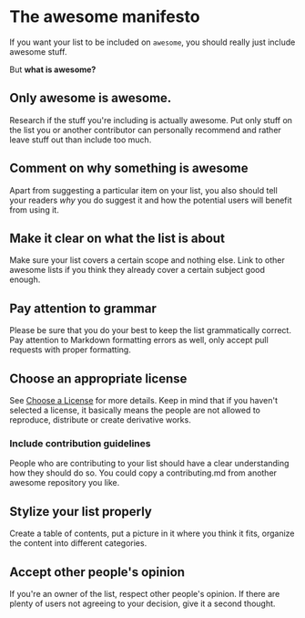 # The awesome manifesto

If you want your list to be included on `awesome`, you should really 
just include awesome stuff.

But **what is awesome?**

## Only awesome is awesome.

Research if the stuff you're including is actually awesome. Put only 
stuff on the list you or another contributor can personally recommend 
and rather leave stuff out than include too much.

## Comment on why something is awesome

Apart from suggesting a particular item on your list, you also should 
tell your readers _why_ you do suggest it and how the potential users 
will benefit from using it.

## Make it clear on what the list is about

Make sure your list covers a certain scope and nothing else.
Link to other awesome lists if you think they already cover a certain 
subject good enough.

## Pay attention to grammar

Please be sure that you do your best to keep the list grammatically 
correct. Pay attention to Markdown formatting errors as well, only 
accept pull requests with proper formatting.

## Choose an appropriate license

See [Choose a License](http://choosealicense.com/no-license/) for more 
details. Keep in mind that if you haven't selected a license, it 
basically means the people are not allowed to reproduce, distribute or 
create derivative works.

### Include contribution guidelines

People who are contributing to your list should have a clear 
understanding how they should do so. You could copy a contributing.md 
from another awesome repository you like.

## Stylize your list properly

Create a table of contents, put a picture in it where you think it fits, 
organize the content into different categories.

## Accept other people's opinion

If you're an owner of the list, respect other people's opinion. If there 
are plenty of users not agreeing to your decision, give it a second 
thought.
